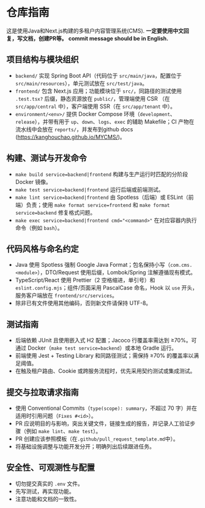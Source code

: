 # 仓库指南

这是使用Java和Next.js构建的多租户内容管理系统(CMS).
**一定要使用中文回复，写文档，创建PR等。**
**commit message should be in English.**

## 项目结构与模块组织
- `backend/` 实现 Spring Boot API（代码位于 `src/main/java`，配置位于 `src/main/resources`），单元测试放在 `src/test/java`。
- `frontend/` 包含 Next.js 应用；功能模块位于 `src/`，同路径的测试使用 `.test.tsx?` 后缀，静态资源放在 `public/`，管理端使用 CSR （在 `src/app/central` 中），客户端使用 SSR（在 `src/app/tenant` 中）。
- `environment/<env>/` 提供 Docker Compose 环境（`development`、`release`），并带有用于 `up`、`down`、`logs`、`exec` 的辅助 Makefile；CI 产物在流水线中会放在 `reports/`，并发布到github docs (https://kanghouchao.github.io/MYCMS/)。

## 构建、测试与开发命令
- `make build service=backend|frontend` 构建与生产运行时匹配的分阶段 Docker 镜像。
- `make test service=backend|frontend` 运行后端或前端测试。
- `make lint service=backend|frontend` 由 Spotless（后端）或 ESLint（前端）负责；使用 `make format service=frontend` 和 `make format service=backend` 修复格式问题。
- `make exec service=backend|frontend cmd="<command>"` 在对应容器内执行命令（例如 `bash`）。

## 代码风格与命名约定
- Java 使用 Spotless 强制 Google Java Format；包名保持小写（`com.cms.<module>`），DTO/Request 使用后缀，Lombok/Spring 注解遵循现有模式。
- TypeScript/React 使用 Prettier（2 空格缩进，单引号）和 `eslint.config.mjs`；组件/页面采用 PascalCase 命名，Hook 以 `use` 开头，服务客户端放在 `frontend/src/services`。
- 除非已有文件使用其他编码，否则新文件请保持 UTF-8。

## 测试指南
- 后端依赖 JUnit 且使用嵌入式 H2 配置；Jacoco 行覆盖率需达到 ≥70%。可通过 Docker（`make test service=backend`）或本地 Gradle 运行。
- 前端使用 Jest + Testing Library 和同路径测试；需保持 ≥70% 的覆盖率以满足阈值。
- 在触及租户路由、Cookie 或跨服务流程时，优先采用契约测试或集成测试。

## 提交与拉取请求指南
- 使用 Conventional Commits（`type(scope): summary`，不超过 70 字）并在适用时引用问题（`Fixes #<id>`）。
- PR 应说明目的与影响，突出关键文件，链接生成的报告，并记录人工验证步骤（例如 `make lint`、`make test`）。
- PR 创建应该参照模板（在`.github/pull_request_template.md`中）。
- 将基础设施调整与功能开发分开；明确列出后续跟进任务。

## 安全性、可观测性与配置
- 切勿提交真实的 `.env` 文件。
- 先写测试，再实现功能。
- 注意功能和文档的一致性。